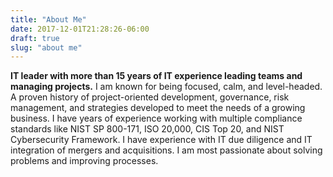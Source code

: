 ```yaml
---
title: "About Me"
date: 2017-12-01T21:28:26-06:00
draft: true
slug: "about me"
---
```


**IT leader with more than 15 years of IT experience leading teams and managing projects.**  I am known for being focused, calm, and level-headed.  A proven history of project-oriented development, governance, risk management, and strategies developed to meet the needs of a growing business.  I have years of experience working with multiple compliance standards like NIST SP 800-171, ISO 20,000, CIS Top 20, and NIST Cybersecurity Framework.   I have experience with IT due diligence and IT integration of mergers and acquisitions.  I am most passionate about solving problems and improving processes.



<div style="height:600px"></div>
